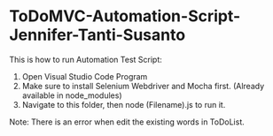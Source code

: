 # ToDoMVC-Automation-Script-Jennifer-Tanti-Susanto

This is how to run Automation Test Script:
1. Open Visual Studio Code Program
2. Make sure to install Selenium Webdriver and Mocha first. (Already available in node_modules)
3. Navigate to this folder, then node (Filename).js to run it.

Note: There is an error when edit the existing words in ToDoList.

